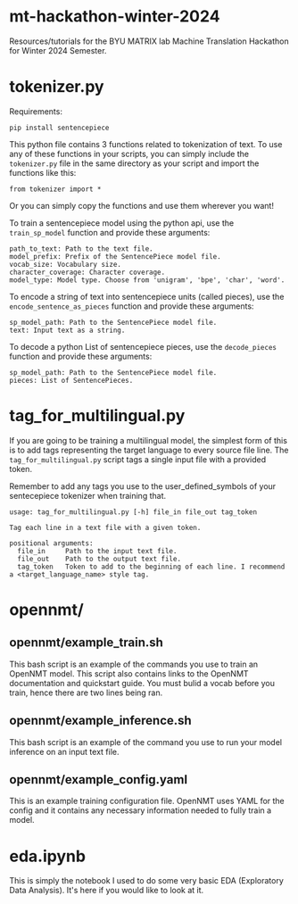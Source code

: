 # mt-hackathon-winter-2024
Resources/tutorials for the BYU MATRIX lab Machine Translation Hackathon for Winter 2024 Semester.

# tokenizer.py

Requirements:
```
pip install sentencepiece
```

This python file contains 3 functions related to tokenization of text. To use any of these functions in your scripts, you can simply include the `tokenizer.py` file in the same directory as your script and import the functions like this:

```
from tokenizer import *
```

Or you can simply copy the functions and use them wherever you want!

To train a sentencepiece model using the python api, use the `train_sp_model` function and provide these arguments:
```
path_to_text: Path to the text file.
model_prefix: Prefix of the SentencePiece model file.
vocab_size: Vocabulary size.
character_coverage: Character coverage.
model_type: Model type. Choose from 'unigram', 'bpe', 'char', 'word'.
```

To encode a string of text into sentencepiece units (called pieces), use the `encode_sentence_as_pieces` function and provide these arguments:
```
sp_model_path: Path to the SentencePiece model file.
text: Input text as a string.
```

To decode a python List of sentencepiece pieces, use the `decode_pieces` function and provide these arguments:
```
sp_model_path: Path to the SentencePiece model file.
pieces: List of SentencePieces.
```

# tag_for_multilingual.py
If you are going to be training a multilingual model, the simplest form of this is to add tags representing the target language to every source file line. The `tag_for_multilingual.py` script tags a single input file with a provided token.

Remember to add any tags you use to the user_defined_symbols of your sentecepiece tokenizer when training that.

```
usage: tag_for_multilingual.py [-h] file_in file_out tag_token

Tag each line in a text file with a given token.

positional arguments:
  file_in     Path to the input text file.
  file_out    Path to the output text file. 
  tag_token   Token to add to the beginning of each line. I recommend a <target_language_name> style tag.
```

# opennmt/

## opennmt/example_train.sh
This bash script is an example of the commands you use to train an OpenNMT model. This script also contains links to the OpenNMT documentation and quickstart guide. You must bulid a vocab before you train, hence there are two lines being ran.

## opennmt/example_inference.sh
This bash script is an example of the command you use to run your model inference on an input text file.

## opennmt/example_config.yaml
This is an example training configuration file. OpenNMT uses YAML for the config and it contains any necessary information needed to fully train a model.



# eda.ipynb
This is simply the notebook I used to do some very basic EDA (Exploratory Data Analysis). It's here if you would like to look at it.
